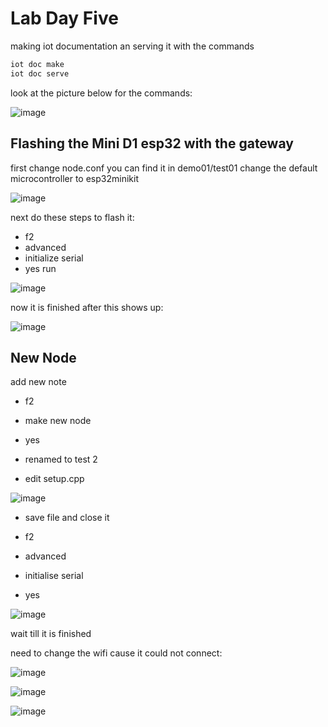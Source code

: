 # Lab Day Five


making iot documentation an serving it with the commands

```css
iot doc make
iot doc serve
```
look at the picture below for the commands:

![image](https://github.com/JesperHartsuiker/IoT-module/assets/82671856/4fd87916-b409-468a-af35-22cb2d7880ea)


## Flashing the Mini D1 esp32 with the gateway

first change node.conf
you can find it in demo01/test01
change the default microcontroller to esp32minikit

![image](https://github.com/JesperHartsuiker/IoT-module/assets/82671856/82e117e1-b867-491f-97a3-3631eda52b89)


next do these steps to flash it:
- f2
- advanced
- initialize serial
- yes run

![image](https://github.com/JesperHartsuiker/IoT-module/assets/82671856/ef9c47ee-5e8a-4fd1-b99a-0eaa1f17f54c)

now it is finished after this shows up:

![image](https://github.com/JesperHartsuiker/IoT-module/assets/82671856/f2327638-ccf3-42dd-a8cf-ffcfe672adfa)



## New Node

add new note
- f2
- make new node
- yes
- renamed to test 2

- edit setup.cpp

![image](https://github.com/JesperHartsuiker/IoT-module/assets/82671856/5ba9c37d-5cd9-4f2b-a83f-8b656b930329)

- save file and close it

- f2
- advanced
- initialise serial
- yes

![image](https://github.com/JesperHartsuiker/IoT-module/assets/82671856/41d6d45f-aaa0-4a81-9a6d-cf1084f18a5e)

wait till it is finished



need to change the wifi cause it could not connect:

![image](https://github.com/JesperHartsuiker/IoT-module/assets/82671856/2a9c87d7-4801-48fe-ab38-f223ec81e632)


![image](https://github.com/JesperHartsuiker/IoT-module/assets/82671856/3bba9a3f-87ab-41ed-b570-10c9ccf5ffc6)




![image](https://github.com/JesperHartsuiker/IoT-module/assets/82671856/d1569200-d724-4fb4-bcb9-d959cbbb1fcb)
